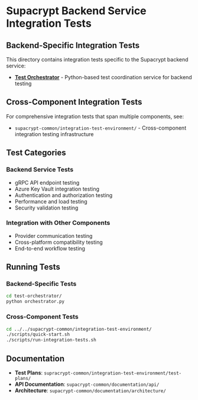 # Supacrypt Backend Service Integration Tests

## Backend-Specific Integration Tests

This directory contains integration tests specific to the Supacrypt backend service:

- **[Test Orchestrator](test-orchestrator/)** - Python-based test coordination service for backend testing

## Cross-Component Integration Tests

For comprehensive integration tests that span multiple components, see:
- `supacrypt-common/integration-test-environment/` - Cross-component integration testing infrastructure

## Test Categories

### Backend Service Tests
- gRPC API endpoint testing
- Azure Key Vault integration testing
- Authentication and authorization testing
- Performance and load testing
- Security validation testing

### Integration with Other Components
- Provider communication testing
- Cross-platform compatibility testing
- End-to-end workflow testing

## Running Tests

### Backend-Specific Tests
```bash
cd test-orchestrator/
python orchestrator.py
```

### Cross-Component Tests
```bash
cd ../../supacrypt-common/integration-test-environment/
./scripts/quick-start.sh
./scripts/run-integration-tests.sh
```

## Documentation

- **Test Plans**: `supracrypt-common/integration-test-environment/test-plans/`
- **API Documentation**: `supacrypt-common/documentation/api/`
- **Architecture**: `supacrypt-common/documentation/architecture/`